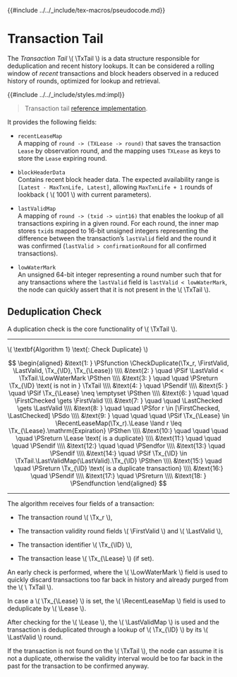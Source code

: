 {{#include ../../_include/tex-macros/pseudocode.md}}

$$
\newcommand \TxTail {\mathrm{TxTail}}
\newcommand \CheckDuplicate {\mathrm{CheckDuplicate}}
\newcommand \Tx {\mathrm{Tx}}
\newcommand \ID {\mathrm{ID}}
\newcommand \Lease {\mathrm{Lease}}
\newcommand \FirstValid {\mathrm{FirstValid}}
\newcommand \LastValid {\mathrm{LastValid}}
\newcommand \LowWaterMark {\mathrm{LowWaterMark}}
\newcommand \FirstChecked {\mathrm{FirstChecked}}
\newcommand \LastChecked {\mathrm{LastChecked}}
\newcommand \RecentLeaseMap {\mathrm{RecentLeaseMap}}
\newcommand \LastValidMap {\mathrm{LastValidMap}}
$$

# Transaction Tail

The _Transaction Tail_ \\( \TxTail \\) is a data structure responsible for deduplication
and recent history lookups. It can be considered a rolling window of _recent_ transactions
and block headers observed in a reduced history of rounds, optimized for lookup
and retrieval.

{{#include ../../_include/styles.md:impl}}
> Transaction tail [reference implementation](https://github.com/algorand/go-algorand/blob/55011f93fddb181c643f8e3f3d3391b62832e7cd/ledger/txtail.go#L46).

It provides the following fields:

- `recentLeaseMap`\
A mapping of `round -> (TXLease -> round)` that saves the transaction `Lease` by
observation round, and the mapping uses `TXLease` as keys to store the `Lease` expiring
round.

- `blockHeaderData`\
Contains recent block header data. The expected availability range is `[Latest -
MaxTxnLife, Latest]`, allowing `MaxTxnLife + 1` rounds of lookback ( \\( 1001 \\)
with current parameters).

- `lastValidMap`\
A mapping of `round -> (txid -> uint16)` that enables the lookup of all transactions
expiring in a given round. For each round, the inner map stores `txid`s mapped to
16-bit unsigned integers representing the difference between the transaction’s `lastValid`
field and the round it was confirmed (`lastValid > confirmationRound` for all confirmed
transactions).

- `lowWaterMark`\
An unsigned 64-bit integer representing a round number such that for any transactions
where the `lastValid` field is `lastValid < lowWaterMark`, the node can quickly assert
that it is not present in the \\( \TxTail \\).

## Deduplication Check

A duplication check is the core functionality of \\( \TxTail \\).

---

\\( \textbf{Algorithm 1} \text{: Check Duplicate} \\)

<!-- markdownlint-disable MD013 -->
$$
\begin{aligned}
&\text{1: } \PSfunction \CheckDuplicate(\Tx_r, \FirstValid, \LastValid, \Tx_{\ID}, \Tx_{\Lease}) \\\\
&\text{2: } \quad \PSif \LastValid < \TxTail.\LowWaterMark \PSthen \\\\
&\text{3: } \quad \quad \PSreturn \Tx_{\ID} \text{ is not in } \TxTail \\\\
&\text{4: } \quad \PSendif \\\\
&\text{5: } \quad \PSif \Tx_{\Lease} \neq \emptyset \PSthen \\\\
&\text{6: } \quad \quad \FirstChecked \gets \FirstValid \\\\
&\text{7: } \quad \quad \LastChecked \gets \LastValid \\\\
&\text{8: } \quad \quad \PSfor r \in [\FirstChecked, \LastChecked] \PSdo \\\\
&\text{9: } \quad \quad \quad \PSif \Tx_{\Lease} \in \RecentLeaseMap(\Tx_r).\Lease \land r \leq \Tx_{\Lease}.\mathrm{Expiration} \PSthen \\\\
&\text{10:} \quad \quad \quad \quad \PSreturn \Lease \text{ is a duplicate} \\\\
&\text{11:} \quad \quad \quad \PSendif \\\\
&\text{12:} \quad \quad \PSendfor \\\\
&\text{13:} \quad \PSendif \\\\
&\text{14:} \quad \PSif \Tx_{\ID} \in \TxTail.\LastValidMap(\LastValid).\Tx_{\ID} \PSthen \\\\
&\text{15:} \quad \quad \PSreturn \Tx_{\ID} \text{ is a duplicate transaction} \\\\
&\text{16:} \quad \PSendif \\\\
&\text{17:} \quad \PSreturn \\\\
&\text{18: } \PSendfunction
\end{aligned}
$$
<!-- markdownlint-enable MD013 -->

---

The algorithm receives four fields of a transaction:

- The transaction round \\( \Tx_r \\),

- The transaction validity round fields \\( \FirstValid \\) and \\( \LastValid \\),

- The transaction identifier \\( \Tx_{\ID} \\),

- The transaction lease \\( \Tx_{\Lease} \\) (if set).

An early check is performed, where the \\( \LowWaterMark \\) field is used to quickly
discard transactions too far back in history and already purged from the \\( \ TxTail \\).

In case a \\( \Tx_{\Lease} \\) is set, the \\( \RecentLeaseMap \\) field is used
to deduplicate by \\( \Lease \\).

After checking for the \\( \Lease \\), the \\( \LastValidMap \\) is used and the
transaction is deduplicated through a lookup of \\( \Tx_{\ID} \\) by its \\( \LastValid \\)
round.

If the transaction is not found on the \\( \TxTail \\), the node can assume it is
not a duplicate, otherwise the validity interval would be too far back in the past
for the transaction to be confirmed anyway.
